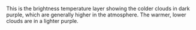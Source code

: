 <p>This is the brightness temperature layer showing the colder clouds in dark purple, which are generally higher in the atmosphere. The warmer, lower clouds are in a lighter purple.</p>
